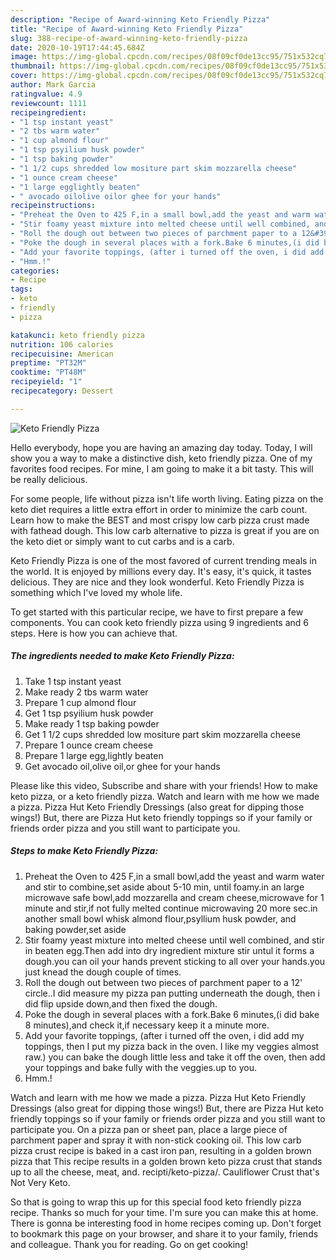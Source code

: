 ```yaml
---
description: "Recipe of Award-winning Keto Friendly Pizza"
title: "Recipe of Award-winning Keto Friendly Pizza"
slug: 388-recipe-of-award-winning-keto-friendly-pizza
date: 2020-10-19T17:44:45.684Z
image: https://img-global.cpcdn.com/recipes/08f09cf0de13cc95/751x532cq70/keto-friendly-pizza-recipe-main-photo.jpg
thumbnail: https://img-global.cpcdn.com/recipes/08f09cf0de13cc95/751x532cq70/keto-friendly-pizza-recipe-main-photo.jpg
cover: https://img-global.cpcdn.com/recipes/08f09cf0de13cc95/751x532cq70/keto-friendly-pizza-recipe-main-photo.jpg
author: Mark Garcia
ratingvalue: 4.9
reviewcount: 1111
recipeingredient:
- "1 tsp instant yeast"
- "2 tbs warm water"
- "1 cup almond flour"
- "1 tsp psyilium husk powder"
- "1 tsp baking powder"
- "1 1/2 cups shredded low mositure part skim mozzarella cheese"
- "1 ounce cream cheese"
- "1 large egglightly beaten"
- " avocado oilolive oilor ghee for your hands"
recipeinstructions:
- "Preheat the Oven to 425 F,in a small bowl,add the yeast and warm water and stir to combine,set aside about 5-10 min, until foamy.in an large microwave safe bowl,add mozzarella and cream cheese,microwave for 1 minute and stir,if not fully melted continue microwaving 20 more sec.in another small bowl whisk almond flour,psyllium husk powder, and baking powder,set aside"
- "Stir foamy yeast mixture into melted cheese until well combined, and stir in beaten egg.Then add into dry ingredient mixture stir untul it forms a dough.you can oil your hands prevent sticking to all over your hands.you just knead the dough couple of times."
- "Roll the dough out between two pieces of parchment paper to a 12&#39; circle..I did measure my pizza pan putting underneath the dough, then i did flip upside down,and then fixed the dough."
- "Poke the dough in several places with a fork.Bake 6 minutes,(i did bake 8 minutes),and check it,if necessary keep it a minute more."
- "Add your favorite toppings, (after i turned off the oven, i did add my toppings, then I put my pizza back in the oven. I like my veggies almost raw.) you can bake the dough little less and take it off the oven, then add your toppings and bake fully with the veggies.up to you."
- "Hmm.!"
categories:
- Recipe
tags:
- keto
- friendly
- pizza

katakunci: keto friendly pizza 
nutrition: 106 calories
recipecuisine: American
preptime: "PT32M"
cooktime: "PT48M"
recipeyield: "1"
recipecategory: Dessert

---
```



![Keto Friendly Pizza](https://img-global.cpcdn.com/recipes/08f09cf0de13cc95/751x532cq70/keto-friendly-pizza-recipe-main-photo.jpg)

Hello everybody, hope you are having an amazing day today. Today, I will show you a way to make a distinctive dish, keto friendly pizza. One of my favorites food recipes. For mine, I am going to make it a bit tasty. This will be really delicious.

For some people, life without pizza isn&#39;t life worth living. Eating pizza on the keto diet requires a little extra effort in order to minimize the carb count. Learn how to make the BEST and most crispy low carb pizza crust made with fathead dough. This low carb alternative to pizza is great if you are on the keto diet or simply want to cut carbs and is a carb.

Keto Friendly Pizza is one of the most favored of current trending meals in the world. It is enjoyed by millions every day. It's easy, it's quick, it tastes delicious. They are nice and they look wonderful. Keto Friendly Pizza is something which I've loved my whole life.


To get started with this particular recipe, we have to first prepare a few components. You can cook keto friendly pizza using 9 ingredients and 6 steps. Here is how you can achieve that.

<!--inarticleads1-->

##### The ingredients needed to make Keto Friendly Pizza:

1. Take 1 tsp instant yeast
1. Make ready 2 tbs warm water
1. Prepare 1 cup almond flour
1. Get 1 tsp psyilium husk powder
1. Make ready 1 tsp baking powder
1. Get 1 1/2 cups shredded low mositure part skim mozzarella cheese
1. Prepare 1 ounce cream cheese
1. Prepare 1 large egg,lightly beaten
1. Get  avocado oil,olive oil,or ghee for your hands


Please like this video, Subscribe and share with your friends! How to make keto pizza, or a keto friendly pizza. Watch and learn with me how we made a pizza. Pizza Hut Keto Friendly Dressings (also great for dipping those wings!) But, there are Pizza Hut keto friendly toppings so if your family or friends order pizza and you still want to participate you. 

<!--inarticleads2-->

##### Steps to make Keto Friendly Pizza:

1. Preheat the Oven to 425 F,in a small bowl,add the yeast and warm water and stir to combine,set aside about 5-10 min, until foamy.in an large microwave safe bowl,add mozzarella and cream cheese,microwave for 1 minute and stir,if not fully melted continue microwaving 20 more sec.in another small bowl whisk almond flour,psyllium husk powder, and baking powder,set aside
1. Stir foamy yeast mixture into melted cheese until well combined, and stir in beaten egg.Then add into dry ingredient mixture stir untul it forms a dough.you can oil your hands prevent sticking to all over your hands.you just knead the dough couple of times.
1. Roll the dough out between two pieces of parchment paper to a 12&#39; circle..I did measure my pizza pan putting underneath the dough, then i did flip upside down,and then fixed the dough.
1. Poke the dough in several places with a fork.Bake 6 minutes,(i did bake 8 minutes),and check it,if necessary keep it a minute more.
1. Add your favorite toppings, (after i turned off the oven, i did add my toppings, then I put my pizza back in the oven. I like my veggies almost raw.) you can bake the dough little less and take it off the oven, then add your toppings and bake fully with the veggies.up to you.
1. Hmm.!


Watch and learn with me how we made a pizza. Pizza Hut Keto Friendly Dressings (also great for dipping those wings!) But, there are Pizza Hut keto friendly toppings so if your family or friends order pizza and you still want to participate you. On a pizza pan or sheet pan, place a large piece of parchment paper and spray it with non-stick cooking oil. This low carb pizza crust recipe is baked in a cast iron pan, resulting in a golden brown pizza that This recipe results in a golden brown keto pizza crust that stands up to all the cheese, meat, and. recipti/keto-pizza/. Cauliflower Crust that&#39;s Not Very Keto. 

So that is going to wrap this up for this special food keto friendly pizza recipe. Thanks so much for your time. I'm sure you can make this at home. There is gonna be interesting food in home recipes coming up. Don't forget to bookmark this page on your browser, and share it to your family, friends and colleague. Thank you for reading. Go on get cooking!
